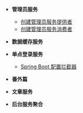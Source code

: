 * **管理员服务**
  * [创建管理员服务提供者](spring-cloud-itoken-coding/)
  * [创建管理员服务消费者](spring-cloud-itoken-coding/创建管理员服务消费者.md)

* **数据缓存服务**
* **单点登录服务**
  * [Spring Boot 配置拦截器](spring-cloud-itoken-coding/Spring-Boot-配置拦截器.md)
* **番外篇**
* **文章服务**
* **后台服务聚合**